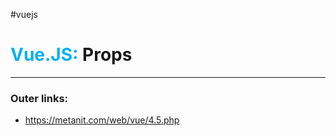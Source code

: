 #vuejs
# <font color="#00b0f0">Vue.JS:</font> Props
---
### Outer links:
- https://metanit.com/web/vue/4.5.php